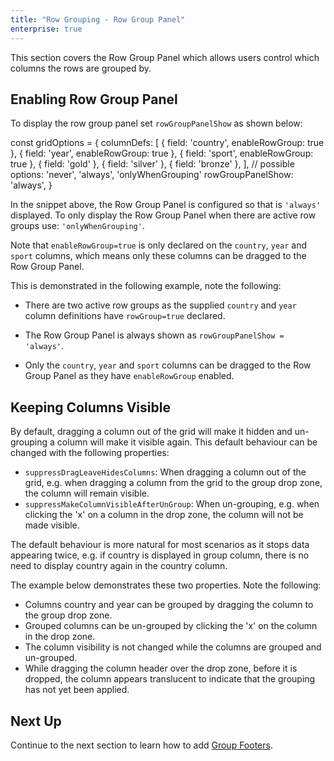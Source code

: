 ```yaml
---
title: "Row Grouping - Row Group Panel"
enterprise: true
---
```

This section covers the Row Group Panel which allows users control which columns the rows are grouped by.   

## Enabling Row Group Panel

To display the row group panel set `rowGroupPanelShow` as shown below:

<snippet spaceBetweenProperties="true">
const gridOptions = { 
    columnDefs: [
        { field: 'country', enableRowGroup: true },
        { field: 'year', enableRowGroup: true }, 
        { field: 'sport', enableRowGroup: true },
        { field: 'gold' },
        { field: 'silver' },
        { field: 'bronze' },
    ],
    // possible options: 'never', 'always', 'onlyWhenGrouping'
    rowGroupPanelShow: 'always',
}
</snippet>

In the snippet above, the Row Group Panel is configured so that is `'always'` displayed. To only display the Row Group
Panel when there are active row groups use: `'onlyWhenGrouping'`.

Note that `enableRowGroup=true` is only declared on the `country`, `year` and `sport` columns, which means only
these columns can be dragged to the Row Group Panel.

This is demonstrated in the following example, note the following:

- There are two active row groups as the supplied `country` and `year` column definitions have `rowGroup=true` declared.

- The Row Group Panel is always shown as `rowGroupPanelShow = 'always'`.

- Only the `country`, `year` and `sport` columns can be dragged to the Row Group Panel as they have `enableRowGroup` enabled.

<grid-example title='Enabling Row Group Panel' name='row-group-panel' type='generated' options='{ "enterprise": true, "exampleHeight": 540, "modules": ["clientside", "rowgrouping"] }'></grid-example>

## Keeping Columns Visible

By default, dragging a column out of the grid will make it hidden and un-grouping a column will make it visible again. 
This default behaviour can be changed with the following properties:

- `suppressDragLeaveHidesColumns`: When dragging a column out of the grid, e.g. when dragging a column from the grid to the group drop zone, the column will remain visible.
- `suppressMakeColumnVisibleAfterUnGroup`: When un-grouping, e.g. when clicking the 'x' on a column in the drop zone, the column will not be made visible.

The default behaviour is more natural for most scenarios as it stops data appearing twice, e.g. if country is displayed
in group column, there is no need to display country again in the country column.

The example below demonstrates these two properties. Note the following:

- Columns country and year can be grouped by dragging the column to the group drop zone.
- Grouped columns can be un-grouped by clicking the 'x' on the column in the drop zone.
- The column visibility is not changed while the columns are grouped and un-grouped.
- While dragging the column header over the drop zone, before it is dropped, the column appears translucent to indicate that the grouping has not yet been applied.

<grid-example title='Keep Columns Visible' name='keep-columns-visible' type='generated' options='{ "enterprise": true, "exampleHeight": 515, "modules": ["clientside", "rowgrouping"] }'></grid-example>

## Next Up

Continue to the next section to learn how to add [Group Footers](../grouping-footers/).